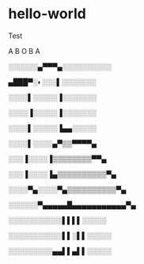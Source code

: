 # hello-world
Test

A B O B A

░░░░░░▄▀▀▀▄░░░░░░░░░░

▄███▀░◐░░░▌░░░░░░░

░░░░▌░░░░░▐░░░░░░░

░░░░▐░░░░░▐░░░░░░░

░░░░▌░░░░░▐▄▄░░░░░

░░░░▌░░░░▄▀▒▒▀▀▀▀▄

░░░▐░░░░▐▒▒▒▒▒▒▒▒▀▀▄

░░░▐░░░░▐▄▒▒▒▒▒▒▒▒▒▒▀▄

░░░░▀▄░░░░▀▄▒▒▒▒▒▒▒▒▒▒▀▄

░░░░░░▀▄▄▄▄▄█▄▄▄▄▄▄▄▄▄▄▄▀▄

░░░░░░░░░░░▌▌▌▌░░░░░

░░░░░░░░░░░▌▌░▌▌░░░░░

░░░░░░░░░▄▄▌▌▄▌▌░░░░░
